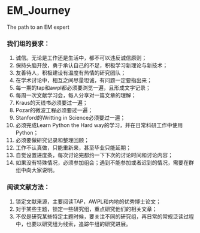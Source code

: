 # EM_Journey
 The path to an EM expert

### 我们组的要求：

1. 诚信。无论是工作还是生活中，都不可以违反诚信原则；
2. 保持头脑开放，勇于承认自己的不足，积极学习新理论与新技术；
3. 友善待人，积极建设有温度有热情的研究团队；
4. 在学术讨论中，相互之间尽量坦诚，有问题一定要指出来；
5. 每一期的tap和awpl都必须要浏览一遍，且形成文字记录；
6. 每周一次文献学习会，每人分享对一篇文章的理解；
7. Kraus的天线书必须要过一遍；
8. Pozar的微波工程必须要过一遍；
9. Stanford的Writting in Science必须要过一遍；
10. 必须完成Learn Python the Hard way的学习，并在日常科研工作中使用Python；
11. 必须要做研究记录和整理回顾；
12. 工作不认真做，只能重新来，甚至毕业只能延期；
13. 自觉设置进度条，每次讨论完都约一下下次的讨论时间和讨论内容；
14. 如果没有特殊情况，必须参加组会；遇到不能参加或者迟到的情况，需要在群组中向大家说明。

### 阅读文献方法：

1. 锁定文献来源，主要阅读TAP，AWPL和内地的优秀博士论文；
2. 对于某些主题，锁定一些研究组，重点研究他们的相关文章；
3. 不仅是研究某些特定主题时候，要关注不同的研究组，再日常的常规泛读过程中，也要以研究组为线索，追踪牛组的研究进展。

